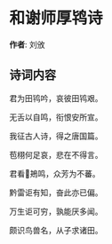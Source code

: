 # 和谢师厚鸨诗

**作者**: 刘攽

## 诗词内容

君为田鸨吟，哀彼田鸨艰。

无舌以自鸣，衔恨安所宣。

我征古人诗，得之唐国篇。

苞栩何足哀，悲在不得言。

君看𫛸鴂鸣，众芳为不蕃。

黔雷讵有知，奋此亦已偏。

万生讵可穷，孰能厌多闻。

颇识鸟兽名，从子求诸田。

